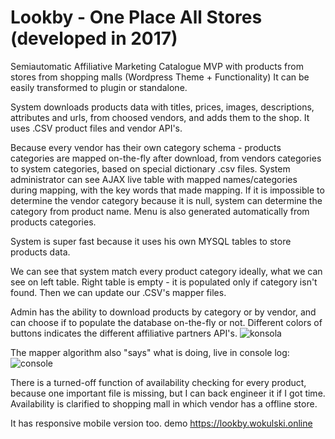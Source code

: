 # Lookby - One Place All Stores (developed in 2017)
Semiautomatic Affiliative Marketing Catalogue MVP with products from stores from shopping malls (Wordpress Theme + Functionality)
It can be easily transformed to plugin or standalone.

System downloads products data with titles, prices, images, descriptions, attributes and urls, from choosed vendors, and adds them to the shop.
It uses .CSV product files and vendor API's.

Because every vendor has their own category schema - products categories are mapped on-the-fly after download, from vendors categories to system categories, based on special dictionary .csv files.
System administrator can see AJAX live table with mapped names/categories during mapping, with the key words that made mapping.
If it is impossible to determine the vendor category because it is null, system can determine the category from product name. 
Menu is also generated automatically from products categories.

System is super fast because it uses his own MYSQL tables to store products data.

We can see that system match every product category ideally, what we can see on left table.
Right table is empty - it is populated only if category isn't found.
Then we can update our .CSV's mapper files.

Admin has the ability to download products by category or by vendor, and can choose if to populate the database on-the-fly or not.
Different colors of buttons indicates the different affiliative partners API's.
![konsola](https://user-images.githubusercontent.com/35747845/111485646-162e0d80-8737-11eb-9af8-d8c6fd584957.png)

The mapper algorithm also "says" what is doing, live in console log:
![console](https://user-images.githubusercontent.com/35747845/111493164-98213500-873d-11eb-83d4-0564d2133458.png)

There is a turned-off function of availability checking for every product,
because one important file is missing, but I can back engineer it if I got time.
Availability is clarified to shopping mall in which vendor has a offline store.

It has responsive mobile version too.
demo https://lookby.wokulski.online

